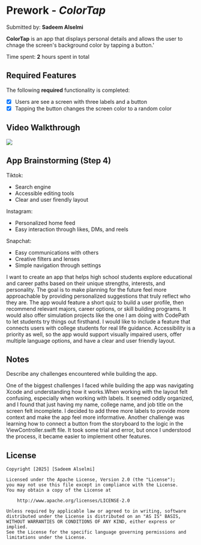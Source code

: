 # Prework - *ColorTap*

Submitted by: **Sadeem Alselmi**

**ColorTap** is an app that displays personal details and allows the user to chnage the screen's background color by tapping a button.'

Time spent: **2** hours spent in total

## Required Features

The following **required** functionality is completed:

- [x] Users are see a screen with three labels and a button
- [x] Tapping the button changes the screen color to a random color
 
## Video Walkthrough

<div>
    <a href="https://www.loom.com/share/a89e7eaf56b0456b8ee631bdd17baa4b">
    </a>
    <a href="https://www.loom.com/share/a89e7eaf56b0456b8ee631bdd17baa4b">
      <img style="max-width:300px;" src="https://cdn.loom.com/sessions/thumbnails/a89e7eaf56b0456b8ee631bdd17baa4b-959e611235e1d705-full-play.gif">
    </a>
  </div>

## App Brainstorming (Step 4)
Tiktok:
- Search engine
- Accessible editing tools  
- Clear and user firendly layout

Instagram: 
- Personalized home feed
- Easy interaction through likes, DMs, and reels

Snapchat:
- Easy communications with others
- Creative filters and lenses 
- Simple navigation through settings

I want to create an app that helps high school students explore educational and career paths based on their unique strengths, interests, and personality. The goal is to make planning for the future feel more approachable by providing personalized suggestions that truly reflect who they are. The app would feature a short quiz to build a user profile, then recommend relevant majors, career options, or skill building programs. It would also offer simulation projects like the one I am doing with CodePath to let students try things out firsthand. I would like to include a feature that connects users with college students for real life guidance. Accessibility is a priority as well, so the app would support visually impaired users, offer multiple language options, and have a clear and user friendly layout.
## Notes

Describe any challenges encountered while building the app.

One of the biggest challenges I faced while building the app was navigating Xcode and understanding how it works.When working with the layout felt confusing, especially when working with labels. It seemed oddly organized, and I found that just having my name, college name, and job title on the screen felt incomplete. I decided to add three more labels to provide more context and make the app feel more informative. Another challenge was learning how to connect a button from the storyboard to the logic in the ViewController.swift file. It took some trial and error, but once I understood the process, it became easier to implement other features.


## License

    Copyright [2025] [Sadeem Alselmi]

    Licensed under the Apache License, Version 2.0 (the "License");
    you may not use this file except in compliance with the License.
    You may obtain a copy of the License at

        http://www.apache.org/licenses/LICENSE-2.0

    Unless required by applicable law or agreed to in writing, software
    distributed under the License is distributed on an "AS IS" BASIS,
    WITHOUT WARRANTIES OR CONDITIONS OF ANY KIND, either express or implied.
    See the License for the specific language governing permissions and
    limitations under the License.

